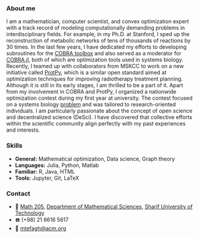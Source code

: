 ### About me
I am a mathematician, computer scientist, and convex optimization expert with a track record of modeling computationally demanding problems in interdisciplinary fields. For example, in my Ph.D. at Stanford, I sped up the reconstruction of metabolic networks of tens of thousands of reactions by 30 times. In the last few years, I have dedicated my efforts to developing subroutines for the [COBRA toolbox](https://opencobra.github.io/) and also served as a moderator for [COBRA.jl](https://github.com/opencobra/COBRA.jl), both of which are optimization tools used in systems biology. Recently, I teamed up with collaborators from MSKCC to work on a new initiative called [ProtPy](https://aapm.confex.com/aapm/2023am/meetingapp.cgi/Paper/4208), which is a similar open standard aimed at optimization techniques for improving radiotherapy treatment planning. Although it is still in its early stages, I am thrilled to be a part of it.
Apart from my involvement in COBRA and ProtPy, I organized a nationwide optimization contest during my first year at university. The contest focused on a systems biology [problem](http://optimizer.math.sharif.edu/Optimizer2021.pdf) and was tailored to research-oriented individuals.
I am particularly passionate about the concept of open science and decentralized science (DeSci). I have discovered that collective efforts within the scientific community align perfectly with my past experiences and interests.

### Skills
- **General:** Mathematical optimization, Data science, Graph theory
- **Languages:** Julia, Python, Matlab
- **Familiar:** R, Java, HTML
- **Tools:** Jupyter, Git, LaTeX

### Contact
- :office: [Math 205](https://goo.gl/maps/yihSW6s2ZYRQ73Vu9), [Department of Mathematical Sciences](http://math.sharif.edu/), [Sharif University of Technology](http://www.sharif.edu/)
- :phone: (+98) 21 6616 5617
- :e-mail: [mtefagh@acm.org](mailto:mtefagh@acm.org)
